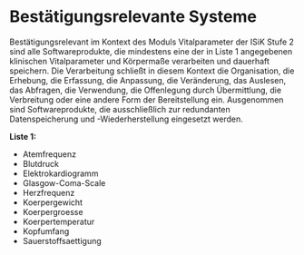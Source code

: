 # Bestätigungsrelevante Systeme

Bestätigungsrelevant im Kontext des Moduls Vitalparameter der ISiK Stufe 2 sind alle Softwareprodukte, die mindestens eine der in Liste 1 angegebenen klinischen Vitalparameter und Körpermaße verarbeiten und dauerhaft speichern. Die Verarbeitung schließt in diesem Kontext die Organisation, die Erhebung, die Erfassung, die Anpassung, die Veränderung, das Auslesen, das Abfragen, die Verwendung, die Offenlegung durch Übermittlung, die Verbreitung oder eine andere Form der Bereitstellung ein. Ausgenommen sind Softwareprodukte, die ausschließlich zur redundanten Datenspeicherung und -Wiederherstellung eingesetzt werden.

**Liste 1:**
* Atemfrequenz
* Blutdruck
* Elektrokardiogramm
* Glasgow-Coma-Scale
* Herzfrequenz
* Koerpergewicht
* Koerpergroesse
* Koerpertemperatur
* Kopfumfang
* Sauerstoffsaettigung